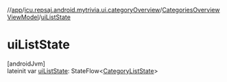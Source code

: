 //[app](../../../index.md)/[icu.repsaj.android.mytrivia.ui.categoryOverview](../index.md)/[CategoriesOverviewViewModel](index.md)/[uiListState](ui-list-state.md)

# uiListState

[androidJvm]\
lateinit var [uiListState](ui-list-state.md):
StateFlow&lt;[CategoryListState](../-category-list-state/index.md)&gt;
